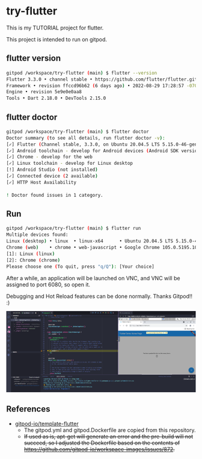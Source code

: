 # try-flutter

This is my TUTORIAL project for flutter.

This project is intended to run on gitpod.

## flutter version

```sh
gitpod /workspace/try-flutter (main) $ flutter --version
Flutter 3.3.0 • channel stable • https://github.com/flutter/flutter.git
Framework • revision ffccd96b62 (6 days ago) • 2022-08-29 17:28:57 -0700
Engine • revision 5e9e0e0aa8
Tools • Dart 2.18.0 • DevTools 2.15.0
```

## flutter doctor

```sh
gitpod /workspace/try-flutter (main) $ flutter doctor
Doctor summary (to see all details, run flutter doctor -v):
[✓] Flutter (Channel stable, 3.3.0, on Ubuntu 20.04.5 LTS 5.15.0-46-generic, locale en_US.UTF-8)
[✓] Android toolchain - develop for Android devices (Android SDK version 31.0.0)
[✓] Chrome - develop for the web
[✓] Linux toolchain - develop for Linux desktop
[!] Android Studio (not installed)
[✓] Connected device (2 available)
[✓] HTTP Host Availability

! Doctor found issues in 1 category.
```

## Run

```sh
gitpod /workspace/try-flutter (main) $ flutter run
Multiple devices found:
Linux (desktop) • linux  • linux-x64      • Ubuntu 20.04.5 LTS 5.15.0-46-generic
Chrome (web)    • chrome • web-javascript • Google Chrome 105.0.5195.102
[1]: Linux (linux)
[2]: Chrome (chrome)
Please choose one (To quit, press "q/Q"): [Your choice]
```

After a while, an application will be launched on VNC, and VNC will be assigned to port 6080, so open it.

Debugging and Hot Reload features can be done normally. Thanks Gitpod!! :)

![debugging](./gitpod-flutter.png)


## References

- [gitpod-io/template-flutter](https://github.com/gitpod-io/template-flutter)
  - The gitpod.yml and gitpod.Dockerfile are copied from this repository.
  - ~~If used as is, apt-get will generate an error and the pre-build will not succeed, so I adjusted the Dockerfile based on the contents of https://github.com/gitpod-io/workspace-images/issues/872.~~
